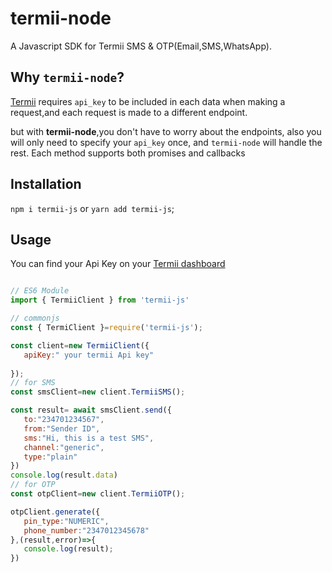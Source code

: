 # termii-node
A Javascript SDK for Termii SMS &amp; OTP(Email,SMS,WhatsApp).

## Why `termii-node`?
[Termii](https://termii.com) requires `api_key` to be included in each data when making a request,and each request is made to a different endpoint.

but with **termii-node**,you don't have to worry about the endpoints, also you will only need to specify your `api_key` once, and `termii-node` will handle the rest.
Each method supports both promises and callbacks

## Installation

`npm i termii-js` or `yarn add termii-js`;
## Usage

You can find your Api Key on your  [Termii dashboard](https://accounts.termii.com/#/)
```js

// ES6 Module
import { TermiiClient } from 'termii-js'

// commonjs
const { TermiClient }=require('termii-js');

const client=new TermiiClient({
   apiKey:" your termii Api key"
   
});
// for SMS
const smsClient=new client.TermiiSMS();

const result= await smsClient.send({
   to:"234701234567",
   from:"Sender ID",
   sms:"Hi, this is a test SMS",
   channel:"generic",
   type:"plain"
})
console.log(result.data)
// for OTP
const otpClient=new client.TermiiOTP();

otpClient.generate({
   pin_type:"NUMERIC",
   phone_number:"2347012345678"
},(result,error)=>{
   console.log(result);
})
```



